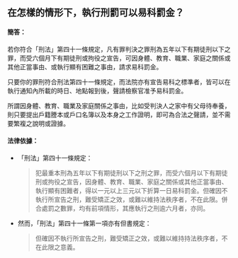 ## 在怎樣的情形下，執行刑罰可以易科罰金？

#### 簡答：

若你符合「刑法」第四十一條規定，凡有罪判決之罪刑為五年以下有期徒刑以下之罪，而受六個月下有期徒刑或拘役之宣告，可因身體、教育、職業、家庭之關係或其他正當事由、或執行顯有困難之事由，請求易科罰金。

只要你的罪刑符合刑法第四十一條規定，而法院亦有宣告易科之標準者，皆可以在執行通知內所載的時日、地點報到後，聲請檢察官准予易科罰金。

所謂因身體、教育、職業及家庭關係之事由，比如受判決人之家中有父母待奉養，則只要提出戶籍謄本或戶口名簿以及本身之工作證明，即可為合法之聲請，並不需要繁複之說明或證據。

#### 法律依據：

* 「刑法」第四十一條規定：

   > 犯最重本刑為五年以下有期徒刑以下之刑之罪，而受六個月以下有期徒刑或拘役之宣告，因身體、教育、職業、家庭之關係或其他正當事由、執行顯有困難者，得以一元以上三元以下折算一日易科罰金。但確因不執行所宣告之刑，難受矯正之效，或難以維持法秩序者，不在此限。併合處罰之數罪，均有前項情形，其應執行之刑逾六月者，亦同。

* 然而，「刑法」第四十一條第一項亦有但書規定：

   > 但確因不執行所宣告之刑，難受矯正之效，或難以維持持法秩序者，不在此限之意義。
